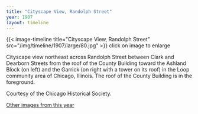 ```yaml
---
title: "Cityscape View, Randolph Street"
year: 1907
layout: timeline
---
```


{{< image-timeline title="Cityscape View, Randolph Street" src="/img/timeline/1907/large/80.jpg" >}}
click on image to enlarge

Cityscape view northeast across Randolph Street between Clark and Dearborn Streets from the roof of the County Building toward the Ashland Block (on left) and the Garrick (on right with a tower on its roof) in the Loop community area of Chicago, Illinois. The roof of the County Building is in the foreground. 

Courtesy of the Chicago Historical Society.

[Other images from this year](/historical/timeline/1907)
